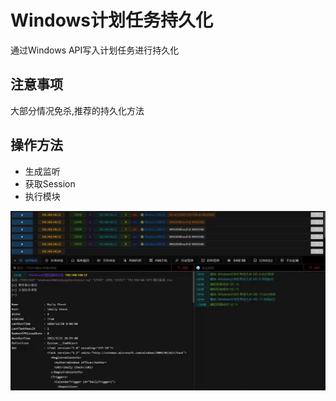 # Windows计划任务持久化

通过Windows API写入计划任务进行持久化

## 注意事项

大部分情况免杀,推荐的持久化方法

## 操作方法

+ 生成监听
+ 获取Session
+ 执行模块

![](img\Persistence_ScheduledTask_Windows\1.webp)


